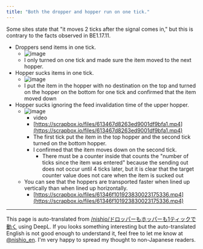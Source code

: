 ```yaml
---
title: "Both the dropper and hopper run on one tick."
---
```


Some sites state that "it moves 2 ticks after the signal comes in," but this is contrary to the facts observed in BE1.17.11.
- Droppers send items in one tick.
    - ![image](https://gyazo.com/d176adb444a0b0fb94f2cba97fd166b8/thumb/1000)
    - I only turned on one tick and made sure the item moved to the next hopper.
- Hopper sucks items in one tick.
    - ![image](https://gyazo.com/f359399ffc161a93182e52f9339f5e1e/thumb/1000)
    - I put the item in the hopper with no destination on the top and turned on the hopper on the bottom for one tick and confirmed that the item moved down
- Hopper sucks ignoring the feed invalidation time of the upper hopper.
    - ![image](https://gyazo.com/338b3fe2a916ee7b66a73de08f3b07c9/thumb/1000)
        - video
        - [https://scrapbox.io/files/613467d8263ed9001df9bfa1.mp4](https://scrapbox.io/files/613467d8263ed9001df9bfa1.mp4)
        - The first tick put the item in the top hopper and the second tick turned on the bottom hopper.
        - I confirmed that the item moves down on the second tick.
            - There must be a counter inside that counts the "number of ticks since the item was entered" because the sending out does not occur until 4 ticks later, but it is clear that the target counter value does not care when the item is sucked out
    - You can see that the hoppers are transported faster when lined up vertically than when lined up horizontally.
        - [https://scrapbox.io/files/61346f101923830023175336.mp4](https://scrapbox.io/files/61346f101923830023175336.mp4)

---
This page is auto-translated from [/nishio/ドロッパーもホッパーも1ティックで動く](https://scrapbox.io/nishio/ドロッパーもホッパーも1ティックで動く) using DeepL. If you looks something interesting but the auto-translated English is not good enough to understand it, feel free to let me know at [@nishio_en](https://twitter.com/nishio_en). I'm very happy to spread my thought to non-Japanese readers.